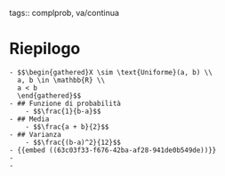 tags:: complprob, va/continua

# Riepilogo
	- $$\begin{gathered}X \sim \text{Uniforme}(a, b) \\
	  a, b \in \mathbb{R} \\
	  a < b
	  \end{gathered}$$
	- ## Funzione di probabilità
		- $$\frac{1}{b-a}$$
	- ## Media
		- $$\frac{a + b}{2}$$
	- ## Varianza
		- $$\frac{(b-a)^2}{12}$$
	- {{embed ((63c03f33-f676-42ba-af28-941de0b549de))}}
	-
	-